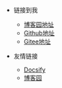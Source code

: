 <!-- _navbar.md -->

* 链接到我
  * [博客园地址](https://www.cnblogs.com/liuming10086/)
  * [Github地址](https://github.com/542113461052)
  * [Gitee地址](https://gitee.com/zhaohaitaogitee)

* 友情链接
  * [Docsify](https://docsify.js.org/#/)
  * [博客园](https://www.cnblogs.com/)


